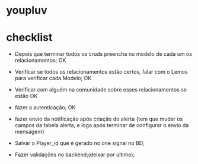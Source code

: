 # youpluv

# checklist

- Depois que terminar todos os cruds preencha no modelo de cada um os relacionamentos; OK
- Verificar se todos os relacionamentos estão certos, falar com o Lemos para verificar cada Modelo; OK
- Verificar com alguém na comunidade sobre esses relacionamentos se estão OK
- fazer a autenticação; OK
- fazer envio da notificação após criação do alerta {tem que mudar os campos da tabela alerta, e logo após terminar de configurar o envio da mensagem}
- Salvar o Player_id que é gerado no one signal no BD;

- Fazer validações no backend;(deixar por ultimo);